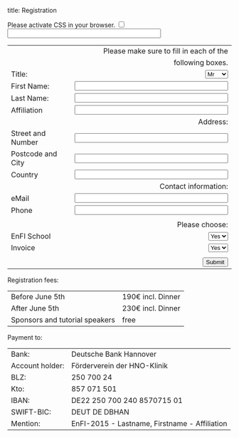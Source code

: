 title: Registration


<div markdown="1" >
<form id="register" name="register" action="http://vianna.de/fcgi-bin/register2-enfi2015.py" method="POST">
<!-- next few lines are to fight of unwanted bots and humans don't fill those -->
<div class="very_important">
Please activate CSS in your browser.
<input type="checkbox" name="terms">
<input type="text"size="40" maxlength="50" name="name">
</div>

|             |                                                                                                                  |
| --------    | ---------------------------------------------------------------------------------------------------------------: |
||Please make sure to fill in each of the |
|| following boxes.|
| Title:      | <select name="Title"><option>Mr</option><option>Mrs</option><option>Dr.</option><option>Prof.</option></select>  |
| First Name: | <input type="text" size="40" maxlength="50" name="FirstName">   |
| Last Name: | <input type="text" size="40" maxlength="50" name="LastName">     |
| Affiliation|  <input type="text" size="40" maxlength="50" name="Affiliation" >|
||Address:|
|Street and Number|<input type="text" size="40" maxlength="80"  name="Address" >|
|Postcode and City|<input type="text" size="40" maxlength="40" name="City" >|
|Country| <input type="text" size="40" maxlength="40" name="Country" >|
||Contact information:|
|eMail| <input type="text" size="40" maxlength="60" name="email"> |  
|Phone|<input type="text" size="40" maxlength="40" name="Phone">|
|||
||  Please choose: |
|EnFI School| <select name="EnFI_School"><option>Yes</option><option>No</option></select>|
|Invoice|<select name="Invoice"> <option>Yes</option><option>No</option></select>|
| | |
| | <input type="submit" class="btn btn-primary" value="Submit"> |



</form>
</div>


Registration fees:

|            |                                  |
|------------|----------------------------------|
|Before June 5th |190€ incl. Dinner      |
|After June 5th   |230€ incl. Dinner      |
|Sponsors and tutorial speakers   |free                  |   


Payment to:

|||
|---|---|
| Bank:| Deutsche Bank Hannover|
|Account holder:| Förderverein der HNO-Klinik|
| BLZ:| 250 700 24|
| Kto:| 857 071 501|
| IBAN:| DE22 250 700 240 8570715 01|
| SWIFT-BIC:| DEUT DE DBHAN|
|Mention:| EnFI-2015 - Lastname, Firstname - Affiliation|
 

